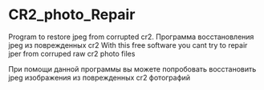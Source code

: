 # CR2_photo_Repair
Program to restore jpeg from corrupted cr2. Программа восстановления jpeg из поврежденных cr2
With this free software you cant try to repair jper from corruped raw cr2 photo files

При помощи данной программы вы можете попробовать восстановить jpeg изображения из поврежденных cr2 фотографий
